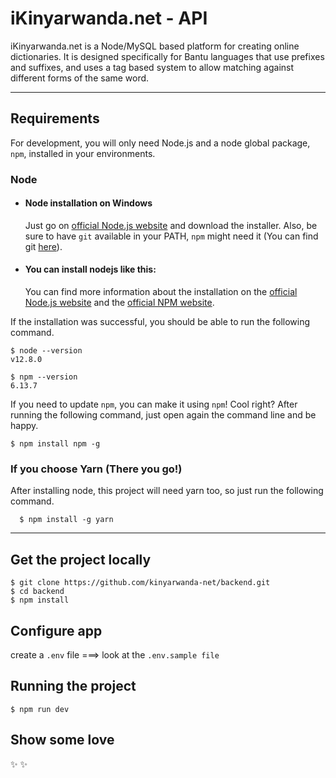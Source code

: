 # iKinyarwanda.net - API


iKinyarwanda.net is a Node/MySQL based platform for creating online dictionaries. 
It is designed specifically for Bantu languages that use prefixes 
and suffixes, and uses a tag based system to allow matching against 
different forms of the same word. 


---

## Requirements

For development, you will only need Node.js and a node global package, `npm`, installed in your environments.

### Node

- #### Node installation on Windows

  Just go on [official Node.js website](https://nodejs.org/) and download the installer.
  Also, be sure to have `git` available in your PATH, `npm` might need it (You can find git [here](https://git-scm.com/)).

- #### You can install nodejs like this: 
  You can find more information about the installation on the [official Node.js website](https://nodejs.org/) and the [official NPM website](https://npmjs.org/).

If the installation was successful, you should be able to run the following command.

    $ node --version
    v12.8.0

    $ npm --version
    6.13.7

If you need to update `npm`, you can make it using `npm`! Cool right? After running the following command, just open again the command line and be happy.

    $ npm install npm -g

###

### If you choose Yarn (There you go!)

After installing node, this project will need yarn too, so just run the following command.

      $ npm install -g yarn

---

## Get the project locally

    $ git clone https://github.com/kinyarwanda-net/backend.git
    $ cd backend
    $ npm install

## Configure app

create a `.env` file ===> look at the `.env.sample file`


## Running the project

    $ npm run dev

## Show some love

:sparkles:
:sparkles:
